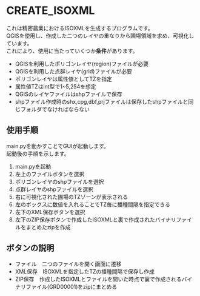 # CREATE_ISOXML
これは精密農業におけるISOXMLを生成するプログラムです。<br>
QGISを使用し、作成した二つのレイヤの重なりから圃場領域を求め、可視化しています。<br>
これにより、使用に当たっていくつか**条件**があります。<br>
- QGISを利用したポリゴンレイヤ(region)ファイルが必要<br>
- QGISを利用した点群レイヤ(grid)ファイルが必要<br>
- ポリゴンレイヤは属性値としてTZを指定<br>
- 属性値TZはint型で1~5,254を想定<br>
- QGISのレイヤファイルはshpファイルで保存
- shpファイル作成時のshx,cpg,dbf,prjファイルは保存したshpファイルと同じフォルダでなければならない

## 使用手順
main.pyを動かすことでGUIが起動します。<br>
起動後の手順を示します。<br>

1. main.pyを起動
2. 左上のファイルボタンを選択
3. ポリゴンレイヤのshpファイルを選択
4. 点群レイヤのshpファイルを選択
5. 右に可視化された圃場のTZゾーンが表示される
6. 左のボックスに数値を入れることでTZ毎に播種間隔を指定できる
7. 左下のXML保存ボタンを選択
8. 左下のZIP保存ボタンで作成したISOXMLと裏で作成されたバイナリファイルをまとめたzipを作成

## ボタンの説明
- ファイル　二つのファイルを開く画面に遷移
- XML保存　ISOXMLを指定したTZの播種間隔で保存し作成
- ZIP保存　作成したISOXMLとファイルを開いた時点で裏で作成されるバイナリファイル(GRD00001)をzipにまとめる
